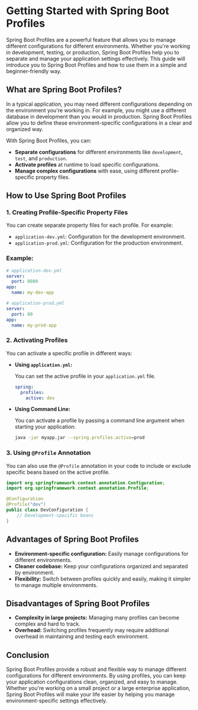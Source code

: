 # Getting Started with Spring Boot Profiles

Spring Boot Profiles are a powerful feature that allows you to manage different configurations for different environments. Whether you're working in development, testing, or production, Spring Boot Profiles help you to separate and manage your application settings effectively. This guide will introduce you to Spring Boot Profiles and how to use them in a simple and beginner-friendly way.

## What are Spring Boot Profiles?

In a typical application, you may need different configurations depending on the environment you're working in. For example, you might use a different database in development than you would in production. Spring Boot Profiles allow you to define these environment-specific configurations in a clear and organized way.

With Spring Boot Profiles, you can:

- **Separate configurations** for different environments like `development`, `test`, and `production`.
- **Activate profiles** at runtime to load specific configurations.
- **Manage complex configurations** with ease, using different profile-specific property files.

## How to Use Spring Boot Profiles

### 1. Creating Profile-Specific Property Files

You can create separate property files for each profile. For example:

- `application-dev.yml`: Configuration for the development environment.
- `application-prod.yml`: Configuration for the production environment.

### Example:

```yaml
# application-dev.yml
server:
  port: 8080
app:
  name: my-dev-app

# application-prod.yml
server:
  port: 80
app:
  name: my-prod-app
```

### 2. Activating Profiles

You can activate a specific profile in different ways:

- **Using `application.yml`:**

  You can set the active profile in your `application.yml` file.

  ```yaml
  spring:
    profiles:
      active: dev
  ```

- **Using Command Line:**

  You can activate a profile by passing a command line argument when starting your application:

  ```bash
  java -jar myapp.jar --spring.profiles.active=prod
  ```

### 3. Using `@Profile` Annotation

You can also use the `@Profile` annotation in your code to include or exclude specific beans based on the active profile.

```java
import org.springframework.context.annotation.Configuration;
import org.springframework.context.annotation.Profile;

@Configuration
@Profile("dev")
public class DevConfiguration {
    // Development-specific beans
}
```

## Advantages of Spring Boot Profiles

- **Environment-specific configuration:** Easily manage configurations for different environments.
- **Cleaner codebase:** Keep your configurations organized and separated by environment.
- **Flexibility:** Switch between profiles quickly and easily, making it simpler to manage multiple environments.

## Disadvantages of Spring Boot Profiles

- **Complexity in large projects:** Managing many profiles can become complex and hard to track.
- **Overhead:** Switching profiles frequently may require additional overhead in maintaining and testing each environment.

## Conclusion

Spring Boot Profiles provide a robust and flexible way to manage different configurations for different environments. By using profiles, you can keep your application configurations clean, organized, and easy to manage. Whether you're working on a small project or a large enterprise application, Spring Boot Profiles will make your life easier by helping you manage environment-specific settings effectively.